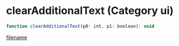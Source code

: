 # clearAdditionalText (Category ui)

```js
function clearAdditionalText(p0: int, p1: boolean): void
```

[filename](clearAdditionalText_m.md ':include')
